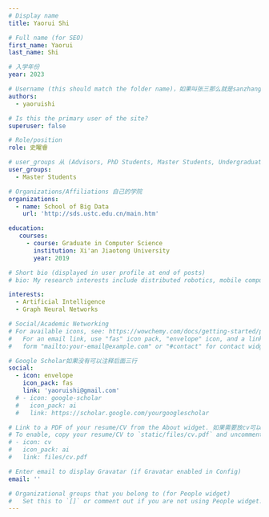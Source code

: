 ```yaml
---
# Display name
title: Yaorui Shi

# Full name (for SEO)
first_name: Yaorui
last_name: Shi

# 入学年份
year: 2023

# Username (this should match the folder name)，如果叫张三那么就是sanzhang
authors:
  - yaoruishi

# Is this the primary user of the site? 
superuser: false

# Role/position 
role: 史曜睿

# user_groups 从 (Advisors, PhD Students, Master Students, Undergraduate) 从这四个里面选
user_groups:
  - Master Students

# Organizations/Affiliations 自己的学院
organizations:
  - name: School of Big Data
    url: 'http://sds.ustc.edu.cn/main.htm'

education:
   courses:
     - course: Graduate in Computer Science
       institution: Xi'an Jiaotong University
       year: 2019

# Short bio (displayed in user profile at end of posts)
# bio: My research interests include distributed robotics, mobile computing and programmable matter.

interests:
  - Artificial Intelligence
  - Graph Neural Networks

# Social/Academic Networking
# For available icons, see: https://wowchemy.com/docs/getting-started/page-builder/#icons
#   For an email link, use "fas" icon pack, "envelope" icon, and a link in the
#   form "mailto:your-email@example.com" or "#contact" for contact widget.

# Google Scholar如果没有可以注释后面三行
social:
  - icon: envelope
    icon_pack: fas
    link: 'yaoruishi@gmail.com'
  # - icon: google-scholar
  #   icon_pack: ai
  #   link: https://scholar.google.com/yourgooglescholar

# Link to a PDF of your resume/CV from the About widget. 如果需要放cv可以发给我
# To enable, copy your resume/CV to `static/files/cv.pdf` and uncomment the lines below.
# - icon: cv
#   icon_pack: ai
#   link: files/cv.pdf

# Enter email to display Gravatar (if Gravatar enabled in Config)
email: ''

# Organizational groups that you belong to (for People widget)
#   Set this to `[]` or comment out if you are not using People widget.
---
```

